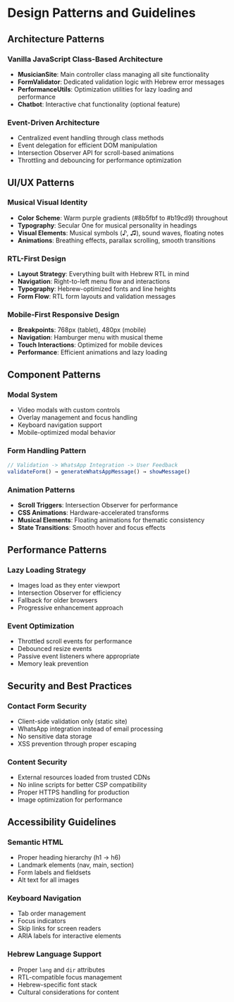 # Design Patterns and Guidelines

## Architecture Patterns

### Vanilla JavaScript Class-Based Architecture
- **MusicianSite**: Main controller class managing all site functionality
- **FormValidator**: Dedicated validation logic with Hebrew error messages
- **PerformanceUtils**: Optimization utilities for lazy loading and performance
- **Chatbot**: Interactive chat functionality (optional feature)

### Event-Driven Architecture
- Centralized event handling through class methods
- Event delegation for efficient DOM manipulation  
- Intersection Observer API for scroll-based animations
- Throttling and debouncing for performance optimization

## UI/UX Patterns

### Musical Visual Identity
- **Color Scheme**: Warm purple gradients (#8b5fbf to #b19cd9) throughout
- **Typography**: Secular One for musical personality in headings
- **Visual Elements**: Musical symbols (♪, ♫), sound waves, floating notes
- **Animations**: Breathing effects, parallax scrolling, smooth transitions

### RTL-First Design
- **Layout Strategy**: Everything built with Hebrew RTL in mind
- **Navigation**: Right-to-left menu flow and interactions
- **Typography**: Hebrew-optimized fonts and line heights
- **Form Flow**: RTL form layouts and validation messages

### Mobile-First Responsive Design  
- **Breakpoints**: 768px (tablet), 480px (mobile)
- **Navigation**: Hamburger menu with musical theme
- **Touch Interactions**: Optimized for mobile devices
- **Performance**: Efficient animations and lazy loading

## Component Patterns

### Modal System
- Video modals with custom controls
- Overlay management and focus handling  
- Keyboard navigation support
- Mobile-optimized modal behavior

### Form Handling Pattern
```javascript
// Validation -> WhatsApp Integration -> User Feedback
validateForm() → generateWhatsAppMessage() → showMessage()
```

### Animation Patterns
- **Scroll Triggers**: Intersection Observer for performance
- **CSS Animations**: Hardware-accelerated transforms
- **Musical Elements**: Floating animations for thematic consistency
- **State Transitions**: Smooth hover and focus effects

## Performance Patterns

### Lazy Loading Strategy
- Images load as they enter viewport
- Intersection Observer for efficiency
- Fallback for older browsers
- Progressive enhancement approach

### Event Optimization
- Throttled scroll events for performance
- Debounced resize events
- Passive event listeners where appropriate
- Memory leak prevention

## Security and Best Practices

### Contact Form Security
- Client-side validation only (static site)
- WhatsApp integration instead of email processing
- No sensitive data storage
- XSS prevention through proper escaping

### Content Security
- External resources loaded from trusted CDNs
- No inline scripts for better CSP compatibility
- Proper HTTPS handling for production
- Image optimization for performance

## Accessibility Guidelines

### Semantic HTML
- Proper heading hierarchy (h1 → h6)
- Landmark elements (nav, main, section)
- Form labels and fieldsets
- Alt text for all images

### Keyboard Navigation
- Tab order management
- Focus indicators
- Skip links for screen readers
- ARIA labels for interactive elements

### Hebrew Language Support
- Proper `lang` and `dir` attributes
- RTL-compatible focus management
- Hebrew-specific font stack
- Cultural considerations for content
